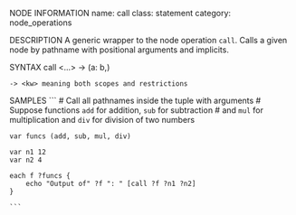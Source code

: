 NODE INFORMATION
    name: call
    class: statement
    category: node_operations


DESCRIPTION
    A generic wrapper to the node operation `call`.
    Calls a given node by pathname with positional arguments and implicits.

SYNTAX
    <kw> call <pathname> <...> -> (a: b,) 

    -> <kw> meaning both scopes and restrictions

SAMPLES
    ```
    # Call all pathnames inside the tuple with arguments
    # Suppose functions `add` for addition, `sub` for subtraction
    # and `mul` for multiplication and `div` for division of two numbers

    var funcs (add, sub, mul, div)

    var n1 12
    var n2 4

    each f ?funcs {
        echo "Output of" ?f ": " [call ?f ?n1 ?n2]
    }

    ```